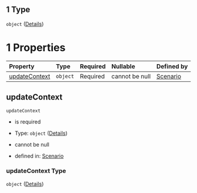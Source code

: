 ## 1 Type

`object` ([Details](schema-defs-updatecontextaction.md))

# 1 Properties

| Property                        | Type     | Required | Nullable       | Defined by                                                                                                                                                 |
| :------------------------------ | :------- | :------- | :------------- | :--------------------------------------------------------------------------------------------------------------------------------------------------------- |
| [updateContext](#updatecontext) | `object` | Required | cannot be null | [Scenario](schema-defs-updatecontextaction-properties-updatecontext.md "/schemas/updateContextAction#/$defs/updateContextAction/properties/updateContext") |

## updateContext



`updateContext`

*   is required

*   Type: `object` ([Details](schema-defs-updatecontextaction-properties-updatecontext.md))

*   cannot be null

*   defined in: [Scenario](schema-defs-updatecontextaction-properties-updatecontext.md "/schemas/updateContextAction#/$defs/updateContextAction/properties/updateContext")

### updateContext Type

`object` ([Details](schema-defs-updatecontextaction-properties-updatecontext.md))
